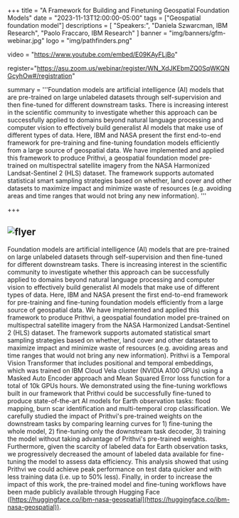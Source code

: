 +++
title = "A Framework for Building and Finetuning Geospatial Foundation Models"
date = "2023-11-13T12:00:00-05:00"
tags = ["Geospatial foundation model"]
descriptions = [
    "Speakers:", 
    "Daniela Szwarcman, IBM Research",
    "Paolo Fraccaro, IBM Research"
]
banner = "img/banners/gfm-webinar.jpg"
logo = "img/pathfinders.png"

video = "https://www.youtube.com/embed/E09KAyFLjBo"

register="https://asu.zoom.us/webinar/register/WN_XdJKEbmZQ0SqWKQNGcyhOw#/registration"

summary = '''Foundation models are artificial intelligence (AI) models that are pre-trained on large unlabeled datasets through self-supervision and then fine-tuned for different downstream tasks. There is increasing interest in the scientific community to investigate whether this approach can be successfully applied to domains beyond natural language processing and computer vision to effectively build generalist AI models that make use of different types of data. Here, IBM and NASA present the first end-to-end framework for pre-training and fine-tuning foundation models efficiently from a large source of geospatial data. We have implemented and applied this framework to produce Prithvi, a geospatial foundation model pre-trained on multispectral satellite imagery from the NASA Harmonized Landsat-Sentinel 2 (HLS) dataset. The framework supports automated statistical smart sampling strategies based on whether, land cover and other datasets to maximize impact and minimize waste of resources (e.g. avoiding areas and time ranges that would not bring any new information). 
'''
    
+++

![flyer](img/banners/gfm-webinar.jpg)
--------------------------------------


Foundation models are artificial intelligence (AI) models that are pre-trained on large unlabeled datasets through self-supervision and then fine-tuned for different downstream tasks. There is increasing interest in the scientific community to investigate whether this approach can be successfully applied to domains beyond natural language processing and computer vision to effectively build generalist AI models that make use of different types of data. Here, IBM and NASA present the first end-to-end framework for pre-training and fine-tuning foundation models efficiently from a large source of geospatial data. We have implemented and applied this framework to produce Prithvi, a geospatial foundation model pre-trained on multispectral satellite imagery from the NASA Harmonized Landsat-Sentinel 2 (HLS) dataset. The framework supports automated statistical smart sampling strategies based on whether, land cover and other datasets to maximize impact and minimize waste of resources (e.g. avoiding areas and time ranges that would not bring any new information). Prithvi is a Temporal Vision Transformer that includes positional and temporal embeddings, which was trained on IBM Cloud Vela cluster (NVIDIA A100 GPUs) using a Masked Auto Encoder approach and Mean Squared Error loss function for a total of 10k GPUs hours. We demonstrated using the fine-tuning workflows built in our framework that Prithvi could be successfully fine-tuned to produce state-of-the-art AI models for Earth observation tasks: flood mapping, burn scar identification and multi-temporal crop classification. We carefully studied the impact of Prithvi's pre-trained weights on the downstream tasks by comparing learning curves for 1) fine-tuning the whole model, 2) fine-tuning only the downstream task decoder, 3) training the model without taking advantage of Prithvi's pre-trained weights. Furthermore, given the scarcity of labeled data for Earth observation tasks, we progressively decreased the amount of labeled data available for fine-tuning the model to assess data efficiency. This analysis showed that using Prithvi we could achieve peak performance on test data quicker and with less training data (i.e. up to 50% less). Finally, in order to increase the impact of this work, the pre-trained model and fine-tuning workflows have been made publicly available through Hugging Face ([https://huggingface.co/ibm-nasa-geospatial](https://huggingface.co/ibm-nasa-geospatial)).
